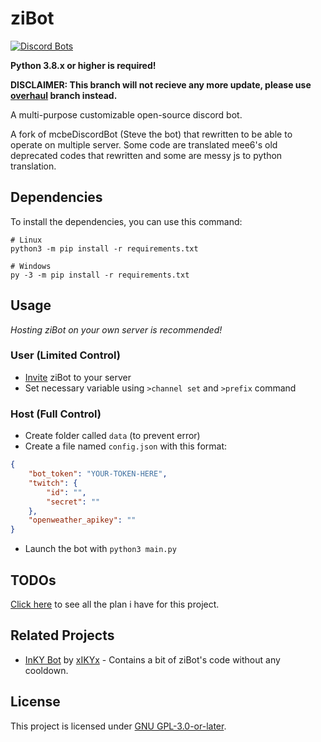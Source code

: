 # ziBot

[![Discord Bots](https://top.gg/api/widget/status/740122842988937286.svg)](https://top.gg/bot/740122842988937286)

**Python 3.8.x or higher is required!** 

**DISCLAIMER: This branch will not recieve any more update, please use [overhaul](https://github.com/ZiRO-Bot/ziBot/tree/overhaul) branch instead.**

A multi-purpose customizable open-source discord bot.

A fork of mcbeDiscordBot (Steve the bot) that rewritten to be able to operate on multiple server. Some code are translated mee6's old deprecated codes that rewritten and some are messy js to python translation.

## Dependencies
To install the dependencies, you can use this command:
```
# Linux
python3 -m pip install -r requirements.txt

# Windows
py -3 -m pip install -r requirements.txt
```

## Usage
*Hosting ziBot on your own server is recommended!*
### User (Limited Control)
- [Invite](https://discord.com/api/oauth2/authorize?client_id=740122842988937286&permissions=470153334&scope=bot) ziBot to your server
- Set necessary variable using `>channel set` and `>prefix` command

### Host (Full Control)
- Create folder called `data` (to prevent error)
- Create a file named `config.json` with this format:
```json
{
    "bot_token": "YOUR-TOKEN-HERE",
    "twitch": {
        "id": "",
        "secret": ""
    },
    "openweather_apikey": ""
}
```
- Launch the bot with ```python3 main.py```

## TODOs
[Click here](https://github.com/null2264/ziBot/projects) to see all the plan i have for this project.

## Related Projects
- [InKY Bot](https://github.com/xIKYx/InKY-Bot) by [xIKYx](https://github.com/xIKYx) - Contains a bit of ziBot's code without any cooldown.

## License
This project is licensed under [GNU GPL-3.0-or-later](https://github.com/null2264/ziBot/blob/master/LICENSE).
